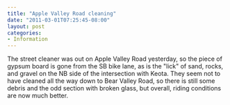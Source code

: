 ```yaml
---
title: "Apple Valley Road cleaning"
date: "2011-03-01T07:25:45-08:00"
layout: post
categories:
- Information
---
```


The street cleaner was out on Apple Valley Road yesterday, so the piece of gypsum board is gone from the SB bike lane, as is the "lick" of sand, rocks, and gravel on the NB side of the intersection with Keota. They seem not to have cleaned all the way down to Bear Valley Road, so there is still some debris and the odd section with broken glass, but overall, riding conditions are now much better.